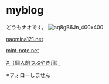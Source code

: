 # myblog
どうもナオです。
![aq8gB6Jn_400x400](https://github.com/user-attachments/assets/0ef41c4d-397e-4c7d-b688-0d1947798595)

[naomina121.net](https://naomina121.net)

[mint-note.net](https://mint-note.net)

[X（個人的つぶやき用）](https://x.com/rio07012024)

※フォローしません
